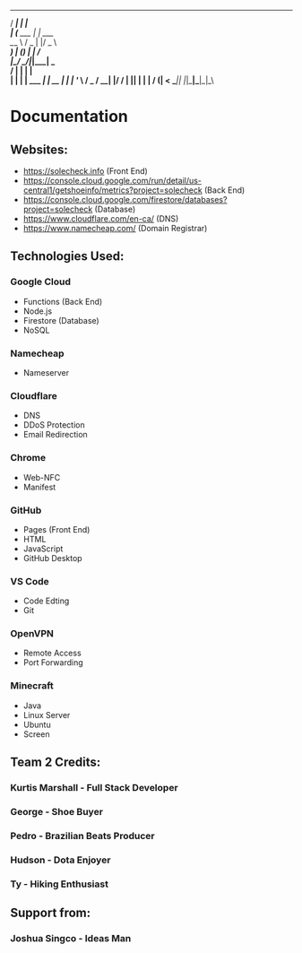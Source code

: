 
   _____       _              
  / ____|     | |             
 | (___   ___ | | ___         
  \___ \ / _ \| |/ _ \        
  ____) | (_) | |  __/        
 |_____/ \___/|_|\___|   _    
  / ____| |             | |   
 | |    | |__   ___  ___| | __
 | |    | '_ \ / _ \/ __| |/ /
 | |____| | | |  __/ (__|   < 
  \_____|_| |_|\___|\___|_|\_\
                              
                              

# Documentation

## Websites:
- https://solecheck.info (Front End)
- https://console.cloud.google.com/run/detail/us-central1/getshoeinfo/metrics?project=solecheck (Back End)
- https://console.cloud.google.com/firestore/databases?project=solecheck (Database)
- https://www.cloudflare.com/en-ca/ (DNS)
- https://www.namecheap.com/ (Domain Registrar)


## Technologies Used:

### Google Cloud
- Functions (Back End)
- Node.js
- Firestore (Database)
- NoSQL

### Namecheap
- Nameserver

### Cloudflare
- DNS  
- DDoS Protection  
- Email Redirection  

### Chrome
- Web-NFC  
- Manifest  

### GitHub
- Pages (Front End)  
- HTML  
- JavaScript  
- GitHub Desktop  

### VS Code
- Code Edting
- Git  

### OpenVPN
- Remote Access
- Port Forwarding


### Minecraft
- Java
- Linux Server
- Ubuntu
- Screen

## Team 2 Credits:

### Kurtis Marshall - Full Stack Developer
### George - Shoe Buyer
### Pedro - Brazilian Beats Producer
### Hudson - Dota Enjoyer
### Ty - Hiking Enthusiast


## Support from:

### Joshua Singco - Ideas Man  